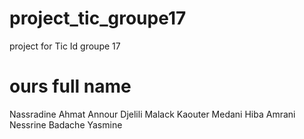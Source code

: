 # project_tic_groupe17
project for Tic 
Id groupe 17
# ours full name #
Nassradine Ahmat Annour
Djelili Malack Kaouter
Medani Hiba 
Amrani Nessrine
Badache Yasmine
